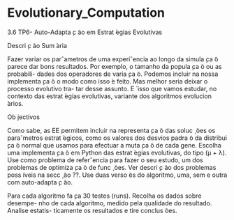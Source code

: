 # Evolutionary_Computation

3.6 TP6- Auto-Adapta ̧c ̃ao em Estrat ́egias Evolutivas

Descri ̧c ̃ao Sum ́aria

Fazer variar os parˆametros de uma experiˆencia ao longo da simula ̧ca ̃o parece dar bons resultados. Por exemplo, o tamanho da popula ̧ca ̃o ou as probabili- dades dos operadores de varia ̧ca ̃o. Podemos incluir na nossa implementa ̧ca ̃o o modo como isso  ́e feito. Mas melhor seria deixar o processo evolutivo tra- tar desse assunto. E ́ isso que vamos estudar, no contexto das estrat ́egias evolutivas, variante dos algoritmos evolucion ́arios.

Ob jectivos

Como sabe, as EE permitem incluir na representa ̧ca ̃o das soluc ̧ ̃oes os paraˆmetros estrat ́egicos, como os valores dos desvios padra ̃o da distribui ̧ca ̃o normal que usamos para efectuar a muta ̧ca ̃o de cada gene. Escolha uma implementa ̧ca ̃o em Python das estrat ́egias evolutivas, do tipo (μ + λ). Use como problema de referˆencia para fazer o seu estudo, um dos problemas de optimiza ̧ca ̃o de func ̧ ̃oes. Ver descri ̧c ̃ao dos problemas poss ́ıveis na secc ̧ ̃ao ??. Use duas verso ̃es do algoritmo, uma, sem e outra com auto-adapta ̧c ̃ao.

Para cada algoritmo fa ̧ca 30 testes (runs). Recolha os dados sobre desempe- nho de cada algoritmo, medido pela qualidade do resultado. Analise estatis- ticamente os resultados e tire conclus ̃oes.